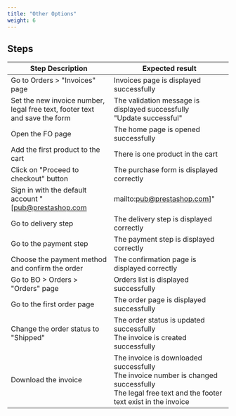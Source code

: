 ```yaml
---
title: "Other Options"
weight: 6
---
```

## Steps
| Step Description | Expected result |
| ----- | ----- |
| Go to Orders > "Invoices" page | Invoices page is displayed successfully |
| Set the new invoice number, legal free text, footer text and save the form | The validation message is displayed successfully<br>"Update successful" |
| Open the FO page | The home page is opened successfully |
| Add the first product to the cart | There is one product in the cart |
| Click on "Proceed to checkout" button | The purchase form is displayed correctly |
| Sign in with the default account "[pub@prestashop.com|mailto:pub@prestashop.com]" | The customer is logged successfully |
| Go to delivery step | The delivery step is displayed correctly |
| Go to the payment step | The payment step is displayed correctly |
| Choose the payment method and confirm the order | The confirmation page is displayed correctly |
| Go to BO > Orders > "Orders" page | Orders list is displayed successfully |
| Go to the first order page | The order page is displayed successfully |
| Change the order status to "Shipped" | The order status is updated successfully<br>The invoice is created successfully |
| Download the invoice | The invoice is downloaded successfully<br>The invoice number is changed successfully<br>The legal free text and the footer text exist in the invoice |
